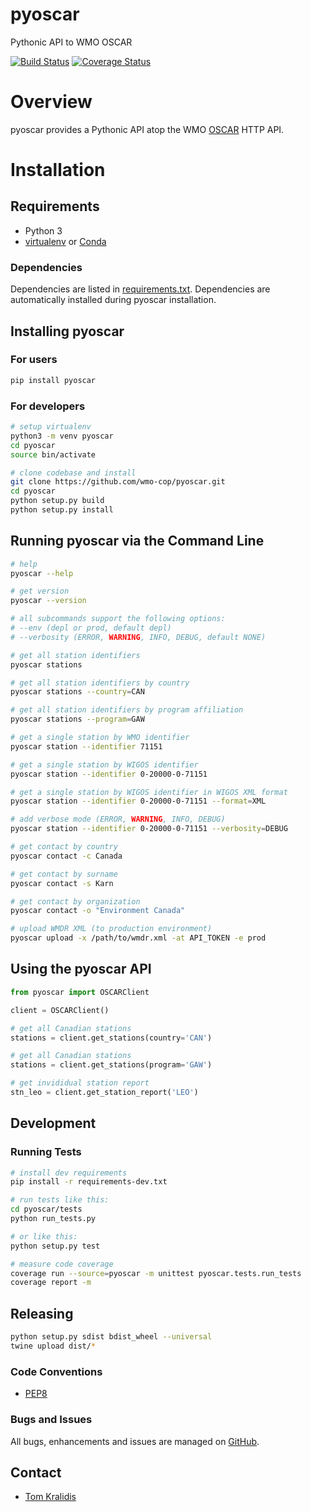 # pyoscar

Pythonic API to WMO OSCAR

[![Build Status](https://travis-ci.org/wmo-cop/pyoscar.png)](https://travis-ci.org/wmo-cop/pyoscar)
[![Coverage Status](https://coveralls.io/repos/github/wmo-cop/pyoscar/badge.svg?branch=master)](https://coveralls.io/github/wmo-cop/pyoscar?branch=master)

# Overview

pyoscar provides a Pythonic API atop the WMO [OSCAR](https://oscar.wmo.int/surface/index.html) HTTP API.

# Installation

## Requirements
- Python 3
- [virtualenv](https://virtualenv.pypa.io/) or [Conda](https://docs.conda.io)

### Dependencies
Dependencies are listed in [requirements.txt](requirements.txt). Dependencies
are automatically installed during pyoscar installation.

## Installing pyoscar

### For users

```bash
pip install pyoscar
```

### For developers

```bash
# setup virtualenv
python3 -m venv pyoscar
cd pyoscar
source bin/activate

# clone codebase and install
git clone https://github.com/wmo-cop/pyoscar.git
cd pyoscar
python setup.py build
python setup.py install
```

## Running pyoscar via the Command Line

```bash
# help
pyoscar --help

# get version
pyoscar --version

# all subcommands support the following options:
# --env (depl or prod, default depl)
# --verbosity (ERROR, WARNING, INFO, DEBUG, default NONE)

# get all station identifiers
pyoscar stations

# get all station identifiers by country
pyoscar stations --country=CAN

# get all station identifiers by program affiliation
pyoscar stations --program=GAW

# get a single station by WMO identifier
pyoscar station --identifier 71151

# get a single station by WIGOS identifier
pyoscar station --identifier 0-20000-0-71151

# get a single station by WIGOS identifier in WIGOS XML format
pyoscar station --identifier 0-20000-0-71151 --format=XML

# add verbose mode (ERROR, WARNING, INFO, DEBUG)
pyoscar station --identifier 0-20000-0-71151 --verbosity=DEBUG

# get contact by country
pyoscar contact -c Canada

# get contact by surname
pyoscar contact -s Karn

# get contact by organization
pyoscar contact -o "Environment Canada"

# upload WMDR XML (to production environment)
pyoscar upload -x /path/to/wmdr.xml -at API_TOKEN -e prod
```

## Using the pyoscar API

```python
from pyoscar import OSCARClient

client = OSCARClient()

# get all Canadian stations
stations = client.get_stations(country='CAN')

# get all Canadian stations
stations = client.get_stations(program='GAW')

# get invididual station report
stn_leo = client.get_station_report('LEO')
```

## Development

### Running Tests

```bash
# install dev requirements
pip install -r requirements-dev.txt

# run tests like this:
cd pyoscar/tests
python run_tests.py

# or like this:
python setup.py test

# measure code coverage
coverage run --source=pyoscar -m unittest pyoscar.tests.run_tests
coverage report -m
```

## Releasing

```bash
python setup.py sdist bdist_wheel --universal
twine upload dist/*
```

### Code Conventions

* [PEP8](https://www.python.org/dev/peps/pep-0008)

### Bugs and Issues

All bugs, enhancements and issues are managed on [GitHub](https://github.com/wmo-cop/pyoscar/issues).

## Contact

* [Tom Kralidis](https://github.com/tomkralidis)
